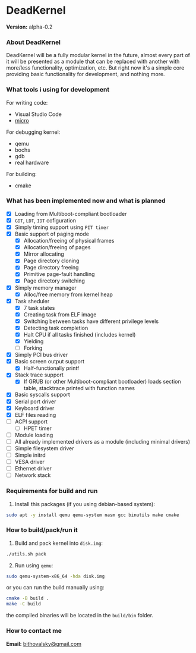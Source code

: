# DeadKernel

__Version:__ alpha-0.2

### About DeadKernel

DeadKernel will be a fully modular kernel in the future, almost every part of it will be presented as a module that can be replaced with another with more/less functionality, optimization, etc. But right now it's a simple core providing basic functionality for development, and nothing more.

### What tools i using for development

For writing code:
- Visual Studio Code
- [micro](https://github.com/zyedidia/micro?ysclid=l9jqlbouhf912724444)

For debugging kernel:
- qemu
- bochs
- gdb
- real hardware

For building:
- cmake

### What has been implemented now and what is planned

- [x] Loading from Multiboot-compliant bootloader
- [x] `GDT`, `LDT`, `IDT` cofiguration
- [x] Simply timing support using `PIT timer`
- [x] Basic support of paging mode
	- [x] Allocation/freeing of physical frames
	- [x] Allocation/freeing of pages
	- [x] Mirror allocating
	- [x] Page directory cloning
	- [x] Page directory freeing
	- [x] Primitive page-fault handling
	- [x] Page directory switching
- [x] Simply memory manager
	- [x] Alloc/free memory from kernel heap
- [x] Task sheduler
	- [x] 7 task states
	- [x] Creating task from ELF image
	- [x] Switching between tasks have different privilege levels
	- [x] Detecting task completion
	- [x] Halt CPU if all tasks finished (includes kernel)
	- [x] Yielding
	- [ ] Forking
- [x] Simply PCI bus driver
- [x] Basic screen output support
	- [x] Half-functionally printf
- [x] Stack trace support
	- [x] If GRUB (or other Multiboot-compliant bootloader) loads section table, stacktrace printed with function names
- [x] Basic syscalls support
- [x] Serial port driver
- [x] Keyboard driver
- [x] ELF files reading
- [ ] ACPI support
	- [ ] HPET timer
- [ ] Module loading
- [ ] All already implemented drivers as a module (including minimal drivers)
- [ ] Simple filesystem driver
- [ ] Simple initrd
- [ ] VESA driver
- [ ] Ethernet driver
- [ ] Network stack

### Requirements for build and run

1. Install this packages (if you using debian-based system):
```bash
sudo apt -y install qemu qemu-system nasm gcc binutils make cmake
```

### How to build/pack/run it

1. Build and pack kernel into `disk.img`:
```bash
./utils.sh pack
```

2. Run using `qemu`:
```bash
sudo qemu-system-x86_64 -hda disk.img
```

or you can run the build manually using:
```bash
cmake -B build .
make -C build
```
the compiled binaries will be located in the `build/bin` folder.

### How to contact me

__Email:__ bithovalsky@gmail.com